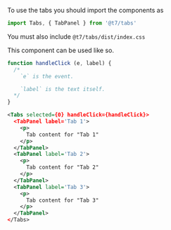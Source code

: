 To use the tabs you should import the components as
```js
import Tabs, { TabPanel } from '@t7/tabs'
```
You must also include `@t7/tabs/dist/index.css`

This component can be used like so.

```js
function handleClick (e, label) {
  /*
    `e` is the event.

    `label` is the text itself.
  */
}
```

```xml
<Tabs selected={0} handleClick={handleClick}>
  <TabPanel label='Tab 1'>
    <p>
      Tab content for "Tab 1"
    </p>
  </TabPanel>
  <TabPanel label='Tab 2'>
    <p>
      Tab content for "Tab 2"
    </p>
  </TabPanel>
  <TabPanel label='Tab 3'>
    <p>
      Tab content for "Tab 3"
    </p>
  </TabPanel>
</Tabs>
```
